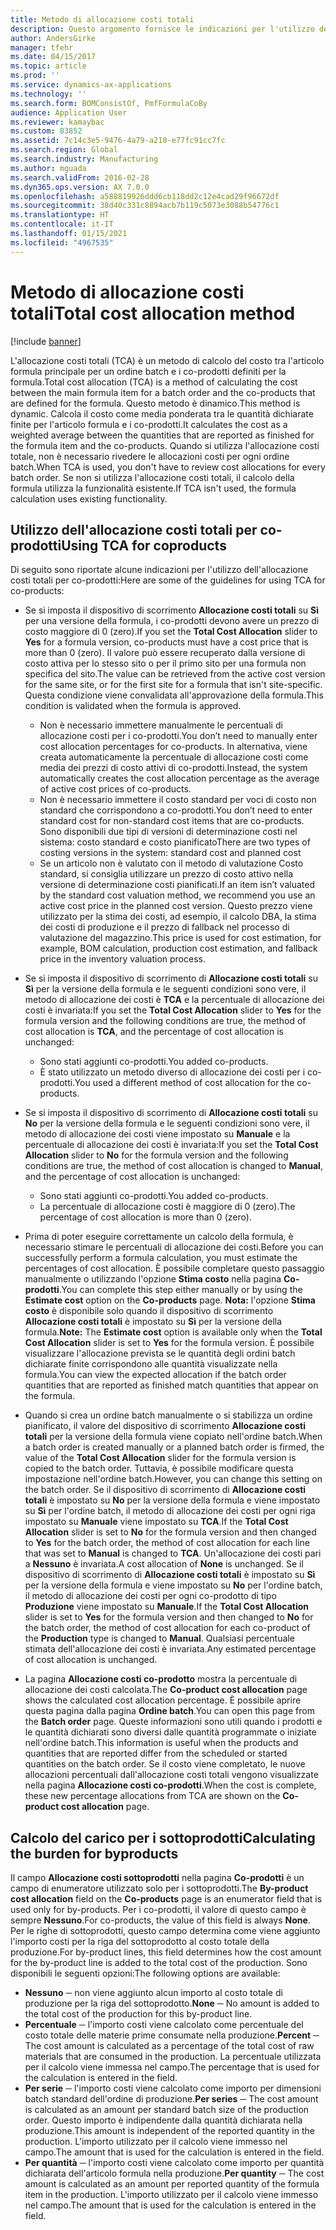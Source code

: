 ```yaml
---
title: Metodo di allocazione costi totali
description: Questo argomento fornisce le indicazioni per l'utilizzo dell'allocazione costi totali (TCA). L'allocazione costi totali (TCA) è un metodo di calcolo del costo tra l'articolo formula principale per un ordine batch e i co-prodotti definiti per la formula.
author: AndersGirke
manager: tfehr
ms.date: 04/15/2017
ms.topic: article
ms.prod: ''
ms.service: dynamics-ax-applications
ms.technology: ''
ms.search.form: BOMConsistOf, PmfFormulaCoBy
audience: Application User
ms.reviewer: kamaybac
ms.custom: 83852
ms.assetid: 7c14c3e5-9476-4a79-a210-e77fc91cc7fc
ms.search.region: Global
ms.search.industry: Manufacturing
ms.author: mguada
ms.search.validFrom: 2016-02-28
ms.dyn365.ops.version: AX 7.0.0
ms.openlocfilehash: a588819926ddd6cb118dd2c12e4cad29f96672df
ms.sourcegitcommit: 38d40c331c8894acb7b119c5073e3088b54776c1
ms.translationtype: HT
ms.contentlocale: it-IT
ms.lasthandoff: 01/15/2021
ms.locfileid: "4967535"
---
```

# <a name="total-cost-allocation-method"></a><span data-ttu-id="257dc-104">Metodo di allocazione costi totali</span><span class="sxs-lookup"><span data-stu-id="257dc-104">Total cost allocation method</span></span>

[!include [banner](../includes/banner.md)]

<span data-ttu-id="257dc-105">L'allocazione costi totali (TCA) è un metodo di calcolo del costo tra l'articolo formula principale per un ordine batch e i co-prodotti definiti per la formula.</span><span class="sxs-lookup"><span data-stu-id="257dc-105">Total cost allocation (TCA) is a method of calculating the cost between the main formula item for a batch order and the co-products that are defined for the formula.</span></span> <span data-ttu-id="257dc-106">Questo metodo è dinamico.</span><span class="sxs-lookup"><span data-stu-id="257dc-106">This method is dynamic.</span></span> <span data-ttu-id="257dc-107">Calcola il costo come media ponderata tra le quantità dichiarate finite per l'articolo formula e i co-prodotti.</span><span class="sxs-lookup"><span data-stu-id="257dc-107">It calculates the cost as a weighted average between the quantities that are reported as finished for the formula item and the co-products.</span></span> <span data-ttu-id="257dc-108">Quando si utilizza l'allocazione costi totale, non è necessario rivedere le allocazioni costi per ogni ordine batch.</span><span class="sxs-lookup"><span data-stu-id="257dc-108">When TCA is used, you don't have to review cost allocations for every batch order.</span></span> <span data-ttu-id="257dc-109">Se non si utilizza l'allocazione costi totali, il calcolo della formula utilizza la funzionalità esistente.</span><span class="sxs-lookup"><span data-stu-id="257dc-109">If TCA isn't used, the formula calculation uses existing functionality.</span></span>

## <a name="using-tca-for-coproducts"></a><span data-ttu-id="257dc-110">Utilizzo dell'allocazione costi totali per co-prodotti</span><span class="sxs-lookup"><span data-stu-id="257dc-110">Using TCA for coproducts</span></span>
<span data-ttu-id="257dc-111">Di seguito sono riportate alcune indicazioni per l'utilizzo dell'allocazione costi totali per co-prodotti:</span><span class="sxs-lookup"><span data-stu-id="257dc-111">Here are some of the guidelines for using TCA for co-products:</span></span>

-   <span data-ttu-id="257dc-112">Se si imposta il dispositivo di scorrimento **Allocazione costi totali** su **Sì** per una versione della formula, i co-prodotti devono avere un prezzo di costo maggiore di 0 (zero).</span><span class="sxs-lookup"><span data-stu-id="257dc-112">If you set the **Total Cost Allocation** slider to **Yes** for a formula version, co-products must have a cost price that is more than 0 (zero).</span></span> <span data-ttu-id="257dc-113">Il valore può essere recuperato dalla versione di costo attiva per lo stesso sito o per il primo sito per una formula non specifica del sito.</span><span class="sxs-lookup"><span data-stu-id="257dc-113">The value can be retrieved from the active cost version for the same site, or for the first site for a formula that isn't site-specific.</span></span> <span data-ttu-id="257dc-114">Questa condizione viene convalidata all'approvazione della formula.</span><span class="sxs-lookup"><span data-stu-id="257dc-114">This condition is validated when the formula is approved.</span></span>

    -   <span data-ttu-id="257dc-115">Non è necessario immettere manualmente le percentuali di allocazione costi per i co-prodotti.</span><span class="sxs-lookup"><span data-stu-id="257dc-115">You don’t need to manually enter cost allocation percentages for co-products.</span></span> <span data-ttu-id="257dc-116">In alternativa, viene creata automaticamente la percentuale di allocazione costi come media dei prezzi di costo attivi di co-prodotti.</span><span class="sxs-lookup"><span data-stu-id="257dc-116">Instead, the system automatically creates the cost allocation percentage as the average of active cost prices of co-products.</span></span> 
    -   <span data-ttu-id="257dc-117">Non è necessario immettere il costo standard per voci di costo non standard che corrispondono a co-prodotti.</span><span class="sxs-lookup"><span data-stu-id="257dc-117">You don’t need to enter standard cost for non-standard cost items that are co-products.</span></span> <span data-ttu-id="257dc-118">Sono disponibili due tipi di versioni di determinazione costi nel sistema: costo standard e costo pianificato</span><span class="sxs-lookup"><span data-stu-id="257dc-118">There are two types of costing versions in the system: standard cost and planned cost</span></span> 
    -   <span data-ttu-id="257dc-119">Se un articolo non è valutato con il metodo di valutazione Costo standard, si consiglia utilizzare un prezzo di costo attivo nella versione di determinazione costi pianificati.</span><span class="sxs-lookup"><span data-stu-id="257dc-119">If an item isn’t valuated by the standard cost valuation method, we recommend you use an active cost price in the planned cost version.</span></span> <span data-ttu-id="257dc-120">Questo prezzo viene utilizzato per la stima dei costi, ad esempio, il calcolo DBA, la stima dei costi di produzione e il prezzo di fallback nel processo di valutazione del magazzino.</span><span class="sxs-lookup"><span data-stu-id="257dc-120">This price is used for cost estimation, for example, BOM calculation, production cost estimation, and fallback price in the inventory valuation process.</span></span> 

-   <span data-ttu-id="257dc-121">Se si imposta il dispositivo di scorrimento di **Allocazione costi totali** su **Sì** per la versione della formula e le seguenti condizioni sono vere, il metodo di allocazione dei costi è **TCA** e la percentuale di allocazione dei costi è invariata:</span><span class="sxs-lookup"><span data-stu-id="257dc-121">If you set the **Total Cost Allocation** slider to **Yes** for the formula version and the following conditions are true, the method of cost allocation is **TCA**, and the percentage of cost allocation is unchanged:</span></span>
    -   <span data-ttu-id="257dc-122">Sono stati aggiunti co-prodotti.</span><span class="sxs-lookup"><span data-stu-id="257dc-122">You added co-products.</span></span>
    -   <span data-ttu-id="257dc-123">È stato utilizzato un metodo diverso di allocazione dei costi per i co-prodotti.</span><span class="sxs-lookup"><span data-stu-id="257dc-123">You used a different method of cost allocation for the co-products.</span></span>
-   <span data-ttu-id="257dc-124">Se si imposta il dispositivo di scorrimento di **Allocazione costi totali** su **No** per la versione della formula e le seguenti condizioni sono vere, il metodo di allocazione dei costi viene impostato su **Manuale** e la percentuale di allocazione dei costi è invariata:</span><span class="sxs-lookup"><span data-stu-id="257dc-124">If you set the **Total Cost Allocation** slider to **No** for the formula version and the following conditions are true, the method of cost allocation is changed to **Manual**, and the percentage of cost allocation is unchanged:</span></span>
    -   <span data-ttu-id="257dc-125">Sono stati aggiunti co-prodotti.</span><span class="sxs-lookup"><span data-stu-id="257dc-125">You added co-products.</span></span>
    -   <span data-ttu-id="257dc-126">La percentuale di allocazione costi è maggiore di 0 (zero).</span><span class="sxs-lookup"><span data-stu-id="257dc-126">The percentage of cost allocation is more than 0 (zero).</span></span>
-   <span data-ttu-id="257dc-127">Prima di poter eseguire correttamente un calcolo della formula, è necessario stimare le percentuali di allocazione dei costi.</span><span class="sxs-lookup"><span data-stu-id="257dc-127">Before you can successfully perform a formula calculation, you must estimate the percentages of cost allocation.</span></span> <span data-ttu-id="257dc-128">È possibile completare questo passaggio manualmente o utilizzando l'opzione **Stima costo** nella pagina **Co-prodotti**.</span><span class="sxs-lookup"><span data-stu-id="257dc-128">You can complete this step either manually or by using the **Estimate cost** option on the **Co-products** page.</span></span> <span data-ttu-id="257dc-129">**Nota:** l'opzione **Stima costo** è disponibile solo quando il dispositivo di scorrimento **Allocazione costi totali** è impostato su **Sì** per la versione della formula.</span><span class="sxs-lookup"><span data-stu-id="257dc-129">**Note:** The **Estimate cost** option is available only when the **Total Cost Allocation** slider is set to **Yes** for the formula version.</span></span> <span data-ttu-id="257dc-130">È possibile visualizzare l'allocazione prevista se le quantità degli ordini batch dichiarate finite corrispondono alle quantità visualizzate nella formula.</span><span class="sxs-lookup"><span data-stu-id="257dc-130">You can view the expected allocation if the batch order quantities that are reported as finished match quantities that appear on the formula.</span></span>
-   <span data-ttu-id="257dc-131">Quando si crea un ordine batch manualmente o si stabilizza un ordine pianificato, il valore del dispositivo di scorrimento **Allocazione costi totali** per la versione della formula viene copiato nell'ordine batch.</span><span class="sxs-lookup"><span data-stu-id="257dc-131">When a batch order is created manually or a planned batch order is firmed, the value of the **Total Cost Allocation** slider for the formula version is copied to the batch order.</span></span> <span data-ttu-id="257dc-132">Tuttavia, è possibile modificare questa impostazione nell'ordine batch.</span><span class="sxs-lookup"><span data-stu-id="257dc-132">However, you can change this setting on the batch order.</span></span> <span data-ttu-id="257dc-133">Se il dispositivo di scorrimento di **Allocazione costi totali** è impostato su **No** per la versione della formula e viene impostato su **Sì** per l'ordine batch, il metodo di allocazione dei costi per ogni riga impostato su **Manuale** viene impostato su **TCA**.</span><span class="sxs-lookup"><span data-stu-id="257dc-133">If the **Total Cost Allocation** slider is set to **No** for the formula version and then changed to **Yes** for the batch order, the method of cost allocation for each line that was set to **Manual** is changed to **TCA**.</span></span> <span data-ttu-id="257dc-134">Un'allocazione dei costi pari a **Nessuno** è invariata.</span><span class="sxs-lookup"><span data-stu-id="257dc-134">A cost allocation of **None** is unchanged.</span></span> <span data-ttu-id="257dc-135">Se il dispositivo di scorrimento di **Allocazione costi totali** è impostato su **Sì** per la versione della formula e viene impostato su **No** per l'ordine batch, il metodo di allocazione dei costi per ogni co-prodotto di tipo **Produzione** viene impostato su **Manuale**.</span><span class="sxs-lookup"><span data-stu-id="257dc-135">If the **Total Cost Allocation** slider is set to **Yes** for the formula version and then changed to **No** for the batch order, the method of cost allocation for each co-product of the **Production** type is changed to **Manual**.</span></span> <span data-ttu-id="257dc-136">Qualsiasi percentuale stimata dell'allocazione dei costi è invariata.</span><span class="sxs-lookup"><span data-stu-id="257dc-136">Any estimated percentage of cost allocation is unchanged.</span></span>
-   <span data-ttu-id="257dc-137">La pagina **Allocazione costi co-prodotto** mostra la percentuale di allocazione dei costi calcolata.</span><span class="sxs-lookup"><span data-stu-id="257dc-137">The **Co-product cost allocation** page shows the calculated cost allocation percentage.</span></span> <span data-ttu-id="257dc-138">È possibile aprire questa pagina dalla pagina **Ordine batch**.</span><span class="sxs-lookup"><span data-stu-id="257dc-138">You can open this page from the **Batch order** page.</span></span> <span data-ttu-id="257dc-139">Queste informazioni sono utili quando i prodotti e le quantità dichiarati sono diversi dalle quantità programmate o iniziate nell'ordine batch.</span><span class="sxs-lookup"><span data-stu-id="257dc-139">This information is useful when the products and quantities that are reported differ from the scheduled or started quantities on the batch order.</span></span> <span data-ttu-id="257dc-140">Se il costo viene completato, le nuove allocazioni percentuali dall'allocazione costi totali vengono visualizzate nella pagina **Allocazione costi co-prodotti**.</span><span class="sxs-lookup"><span data-stu-id="257dc-140">When the cost is complete, these new percentage allocations from TCA are shown on the **Co-product cost allocation** page.</span></span>

## <a name="calculating-the-burden-for-byproducts"></a><span data-ttu-id="257dc-141">Calcolo del carico per i sottoprodotti</span><span class="sxs-lookup"><span data-stu-id="257dc-141">Calculating the burden for byproducts</span></span>
<span data-ttu-id="257dc-142">Il campo **Allocazione costi sottoprodotti** nella pagina **Co-prodotti** è un campo di enumeratore utilizzato solo per i sottoprodotti.</span><span class="sxs-lookup"><span data-stu-id="257dc-142">The **By-product cost allocation** field on the **Co-products** page is an enumerator field that is used only for by-products.</span></span> <span data-ttu-id="257dc-143">Per i co-prodotti, il valore di questo campo è sempre **Nessuno**.</span><span class="sxs-lookup"><span data-stu-id="257dc-143">For co-products, the value of this field is always **None**.</span></span> <span data-ttu-id="257dc-144">Per le righe di sottoprodotti, questo campo determina come viene aggiunto l'importo costi per la riga del sottoprodotto al costo totale della produzione.</span><span class="sxs-lookup"><span data-stu-id="257dc-144">For by-product lines, this field determines how the cost amount for the by-product line is added to the total cost of the production.</span></span> <span data-ttu-id="257dc-145">Sono disponibili le seguenti opzioni:</span><span class="sxs-lookup"><span data-stu-id="257dc-145">The following options are available:</span></span>

-   <span data-ttu-id="257dc-146">**Nessuno** ─ non viene aggiunto alcun importo al costo totale di produzione per la riga del sottoprodotto.</span><span class="sxs-lookup"><span data-stu-id="257dc-146">**None** ─ No amount is added to the total cost of the production for this by-product line.</span></span>
-   <span data-ttu-id="257dc-147">**Percentuale** ─ l'importo costi viene calcolato come percentuale del costo totale delle materie prime consumate nella produzione.</span><span class="sxs-lookup"><span data-stu-id="257dc-147">**Percent** ─ The cost amount is calculated as a percentage of the total cost of raw materials that are consumed in the production.</span></span> <span data-ttu-id="257dc-148">La percentuale utilizzata per il calcolo viene immessa nel campo.</span><span class="sxs-lookup"><span data-stu-id="257dc-148">The percentage that is used for the calculation is entered in the field.</span></span>
-   <span data-ttu-id="257dc-149">**Per serie** ─ l'importo costi viene calcolato come importo per dimensioni batch standard dell'ordine di produzione.</span><span class="sxs-lookup"><span data-stu-id="257dc-149">**Per series** ─ The cost amount is calculated as an amount per standard batch size of the production order.</span></span> <span data-ttu-id="257dc-150">Questo importo è indipendente dalla quantità dichiarata nella produzione.</span><span class="sxs-lookup"><span data-stu-id="257dc-150">This amount is independent of the reported quantity in the production.</span></span> <span data-ttu-id="257dc-151">L'importo utilizzato per il calcolo viene immesso nel campo.</span><span class="sxs-lookup"><span data-stu-id="257dc-151">The amount that is used for the calculation is entered in the field.</span></span>
-   <span data-ttu-id="257dc-152">**Per quantità** ─ l'importo costi viene calcolato come importo per quantità dichiarata dell'articolo formula nella produzione.</span><span class="sxs-lookup"><span data-stu-id="257dc-152">**Per quantity** ─ The cost amount is calculated as an amount per reported quantity of the formula item in the production.</span></span> <span data-ttu-id="257dc-153">L'importo utilizzato per il calcolo viene immesso nel campo.</span><span class="sxs-lookup"><span data-stu-id="257dc-153">The amount that is used for the calculation is entered in the field.</span></span>




